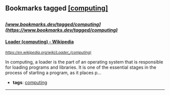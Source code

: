 ## Bookmarks tagged [[computing]](https://www.bookmarks.dev?q=[computing])

_<sup><sup>[www.bookmarks.dev/tagged/computing](https://www.bookmarks.dev/tagged/computing)</sup></sup>_
---
#### [Loader (computing) - Wikipedia](https://en.wikipedia.org/wiki/Loader_(computing))
_<sup>https://en.wikipedia.org/wiki/Loader_(computing)</sup>_

In computing, a loader is the part of an operating system that is responsible for loading programs and libraries. It is one of the essential stages in the process of starting a program, as it places p...
* **tags**: [computing](../tagged/computing.md)
---
